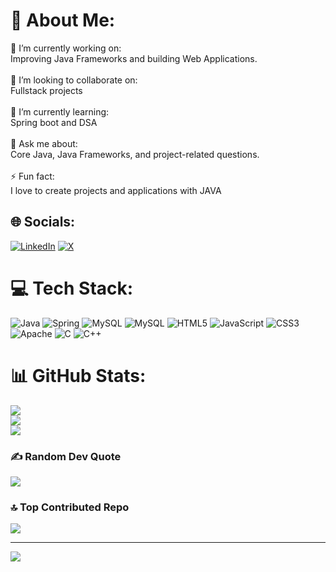 # 💫 About Me:
🔭 I’m currently working on:<br>Improving Java Frameworks and building Web Applications.<br><br>👯 I’m looking to collaborate on:<br>Fullstack projects<br><br>🌱 I’m currently learning:<br>Spring boot and DSA<br><br>💬 Ask me about:<br>Core Java, Java Frameworks, and project-related questions.<br><br>⚡ Fun fact:<br>I love to create projects and applications with JAVA


## 🌐 Socials:
[![LinkedIn](https://img.shields.io/badge/LinkedIn-%230077B5.svg?logo=linkedin&logoColor=white)](https://linkedin.com/in/ankushrajput0075) [![X](https://img.shields.io/badge/X-black.svg?logo=X&logoColor=white)](https://x.com/@ANKUSHR24782924) 

# 💻 Tech Stack:
![Java](https://img.shields.io/badge/java-%23ED8B00.svg?style=flat&logo=openjdk&logoColor=white) ![Spring](https://img.shields.io/badge/spring-%236DB33F.svg?style=flat&logo=spring&logoColor=white) ![MySQL](https://img.shields.io/badge/mysql-%2300000f.svg?style=flat&logo=mysql&logoColor=white) ![MySQL](https://img.shields.io/badge/mysql-%2300000f.svg?style=flat&logo=mysql&logoColor=white) ![HTML5](https://img.shields.io/badge/html5-%23E34F26.svg?style=flat&logo=html5&logoColor=white) ![JavaScript](https://img.shields.io/badge/javascript-%23323330.svg?style=flat&logo=javascript&logoColor=%23F7DF1E) ![CSS3](https://img.shields.io/badge/css3-%231572B6.svg?style=flat&logo=css3&logoColor=white) ![Apache](https://img.shields.io/badge/apache-%23D42029.svg?style=flat&logo=apache&logoColor=white) ![C](https://img.shields.io/badge/c-%2300599C.svg?style=flat&logo=c&logoColor=white) ![C++](https://img.shields.io/badge/c++-%2300599C.svg?style=flat&logo=c%2B%2B&logoColor=white)
# 📊 GitHub Stats:
![](https://github-readme-stats.vercel.app/api?username=AnkushRajput11&theme=dark&hide_border=true&include_all_commits=false&count_private=false)<br/>
![](https://github-readme-streak-stats.herokuapp.com/?user=AnkushRajput11&theme=dark&hide_border=true)<br/>
![](https://github-readme-stats.vercel.app/api/top-langs/?username=AnkushRajput11&theme=dark&hide_border=true&include_all_commits=false&count_private=false&layout=compact)

### ✍️ Random Dev Quote
![](https://quotes-github-readme.vercel.app/api?type=horizontal&theme=tokyonight)

### 🔝 Top Contributed Repo
![](https://github-contributor-stats.vercel.app/api?username=AnkushRajput11&limit=5&theme=radical&combine_all_yearly_contributions=true)

---
[![](https://visitcount.itsvg.in/api?id=AnkushRajput11&icon=0&color=1)](https://visitcount.itsvg.in)

<!-- Proudly created with GPRM ( https://gprm.itsvg.in ) -->
